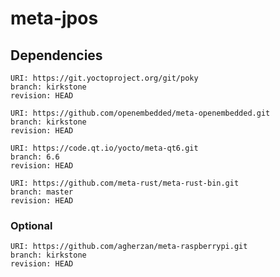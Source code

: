# meta-jpos

## Dependencies

    URI: https://git.yoctoproject.org/git/poky
    branch: kirkstone
    revision: HEAD

    URI: https://github.com/openembedded/meta-openembedded.git
    branch: kirkstone
    revision: HEAD

    URI: https://code.qt.io/yocto/meta-qt6.git
    branch: 6.6
    revision: HEAD

    URI: https://github.com/meta-rust/meta-rust-bin.git
    branch: master
    revision: HEAD

### Optional

    URI: https://github.com/agherzan/meta-raspberrypi.git
    branch: kirkstone
    revision: HEAD
